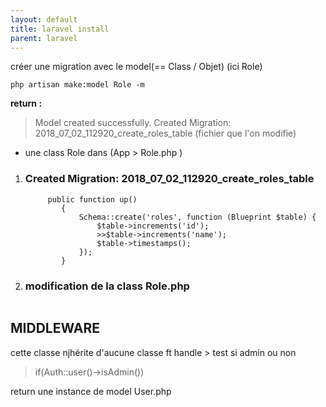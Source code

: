```yaml
---
layout: default
title: laravel install
parent: laravel
---
```


créer une migration avec le model(== Class / Objet) (ici Role)
```
php artisan make:model Role -m
```
**return :**
> Model created successfully.
  Created Migration: 2018_07_02_112920_create_roles_table (fichier que l'on 
  modifie)
  + une class Role dans (App > Role.php )
 
1. ### Created Migration: 2018_07_02_112920_create_roles_table
    ```
         public function up()
            {
                Schema::create('roles', function (Blueprint $table) {
                    $table->increments('id');
                    >>$table->increments('name');
                    $table->timestamps();
                });
            }
    ```

2. ### modification de la class Role.php
    ```
    ```


## MIDDLEWARE
cette classe njhérite d'aucune classe
ft handle > test si admin ou non 
>  if(Auth::user()->isAdmin())

return une instance de model User.php 
